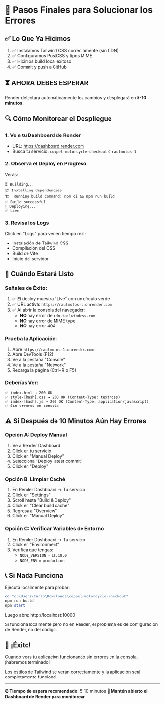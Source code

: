 # 🎯 Pasos Finales para Solucionar los Errores

## ✅ Lo Que Ya Hicimos

1. ✅ Instalamos Tailwind CSS correctamente (sin CDN)
2. ✅ Configuramos PostCSS y tipos MIME
3. ✅ Hicimos build local exitoso
4. ✅ Commit y push a GitHub

## ⏳ AHORA DEBES ESPERAR

Render detectará automáticamente los cambios y desplegará en **5-10 minutos**.

## 🔍 Cómo Monitorear el Despliegue

### 1. Ve a tu Dashboard de Render
- URL: https://dashboard.render.com
- Busca tu servicio: `coppel-motorcycle-checkout` o `raulmotos-1`

### 2. Observa el Deploy en Progreso
Verás:
```
⏳ Building...
📦 Installing dependencies
🏗️  Running build command: npm ci && npm run build
✅ Build successful
🚀 Deploying...
✅ Live
```

### 3. Revisa los Logs
Click en "Logs" para ver en tiempo real:
- Instalación de Tailwind CSS
- Compilación del CSS
- Build de Vite
- Inicio del servidor

## 🎉 Cuándo Estará Listo

### Señales de Éxito:
1. ✅ El deploy muestra "Live" con un círculo verde
2. ✅ URL activa: `https://raulmotos-1.onrender.com`
3. ✅ Al abrir la consola del navegador:
   - **NO** hay error de `cdn.tailwindcss.com`
   - **NO** hay error de MIME type
   - **NO** hay error 404

### Prueba la Aplicación:
1. Abre `https://raulmotos-1.onrender.com`
2. Abre DevTools (F12)
3. Ve a la pestaña "Console"
4. Ve a la pestaña "Network"
5. Recarga la página (Ctrl+R o F5)

### Deberías Ver:
```
✅ index.html → 200 OK
✅ style-[hash].css → 200 OK (Content-Type: text/css)
✅ index-[hash].js → 200 OK (Content-Type: application/javascript)
✅ Sin errores en consola
```

## ⚠️ Si Después de 10 Minutos Aún Hay Errores

### Opción A: Deploy Manual
1. Ve a Render Dashboard
2. Click en tu servicio
3. Click en "Manual Deploy"
4. Selecciona "Deploy latest commit"
5. Click en "Deploy"

### Opción B: Limpiar Caché
1. En Render Dashboard → Tu servicio
2. Click en "Settings"
3. Scroll hasta "Build & Deploy"
4. Click en "Clear build cache"
5. Regresa a "Overview"
6. Click en "Manual Deploy"

### Opción C: Verificar Variables de Entorno
1. En Render Dashboard → Tu servicio
2. Click en "Environment"
3. Verifica que tengas:
   - `NODE_VERSION` = `18.18.0`
   - `NODE_ENV` = `production`

## 📞 Si Nada Funciona

Ejecuta localmente para probar:

```powershell
cd "c:\Users\Carlo\Downloads\coppel-motorcycle-checkout"
npm run build
npm start
```

Luego abre: http://localhost:10000

Si funciona localmente pero no en Render, el problema es de configuración de Render, no del código.

## 🎊 ¡Éxito!

Cuando veas tu aplicación funcionando sin errores en la consola, ¡habremos terminado!

Los estilos de Tailwind se verán correctamente y la aplicación será completamente funcional.

---

**⏰ Tiempo de espera recomendado**: 5-10 minutos
**📱 Mantén abierto el Dashboard de Render para monitorear**
